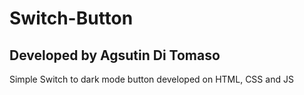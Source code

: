# Switch-Button
## Developed by Agsutin Di Tomaso

Simple Switch to dark mode button developed on HTML, CSS and JS
